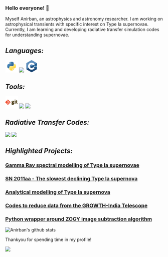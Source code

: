 ### Hello everyone! 👋

Myself Anirban, an astrophysics and astronomy researcher. I am working on astrophysical transients with specific interest on Type Ia supernovae. Currently, I am learning and developing radiative transfer simulation codes for understanding supernovae.

*Languages:*
---------------------

<code><img height="40" src="https://raw.githubusercontent.com/github/explore/80688e429a7d4ef2fca1e82350fe8e3517d3494d/topics/python/python.png"></code>
<code><img height="40" src="https://camo.githubusercontent.com/8e3fd775cfd3eae3c1e33d11f35d4c36f9f1fd72b47c22b8e7789109d56e91a4/68747470733a2f2f63646e2e6a7364656c6976722e6e65742f67682f64657669636f6e732f64657669636f6e2f69636f6e732f6a756c69612f6a756c69612d6f726967696e616c2e737667"></code>
<code><img height="40" src="https://raw.githubusercontent.com/github/explore/80688e429a7d4ef2fca1e82350fe8e3517d3494d/topics/cpp/cpp.png"></code>

*Tools:*
--------------------
<code><img height="40" src="https://raw.githubusercontent.com/github/explore/80688e429a7d4ef2fca1e82350fe8e3517d3494d/topics/git/git.png"></code>
<code><img height="40" src="https://camo.githubusercontent.com/25d07ba4220a3fcadb4af12394d157494ec298dec4ecd86321961427ea18c9e8/68747470733a2f2f63646e2e6a7364656c6976722e6e65742f67682f64657669636f6e732f64657669636f6e2f69636f6e732f7673636f64652f7673636f64652d6f726967696e616c2e737667"></code>
<code><img height="40" src="https://github.com/iraf-community/iraf/blob/main/doc/logo.svg"></code>


*Radiative Transfer Codes:*
--------------------
<code><img height="40" src="https://raw.githubusercontent.com/tardis-sn/tardis/master/docs/tardis_logo.ico"></code>
<code><img height="40" src="https://github.com/dnkasen/pubsed/blob/main/doc/sedona_logo.png"></code>

*Highlighted Projects:*
---------------------
### [Gamma Ray spectral modelling of Type Ia supernovae](https://github.com/tardis-sn/tardis)
### [SN 2011aa - The slowest declining Type Ia supernova](https://github.com/Knights-Templars/SN2011aa)
### [Analytical modelling of Type Ia supernova](https://github.com/Knights-Templars/SNEXP)
### [Codes to reduce data from the GROWTH-India Telescope](https://github.com/Knights-Templars/GIT_pipeline)
### [Python wrapper around ZOGY image subtraction algorithm](https://github.com/Knights-Templars/ZOGY_SUB)



![Anirban's github stats](https://github-readme-stats.vercel.app/api?username=Knights-Templars&show_icons=true&hide_border=true)

Thankyou  for spending time in my profile!

![](https://komarev.com/ghpvc/?username=Knights-Templars&color=yellowgreen&style=plastic)


